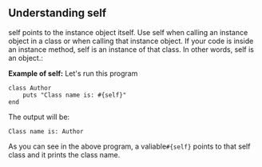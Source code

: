 ## Understanding self
self points to the instance object itself. Use self when calling an instance object in a class or when calling that instance object.
If your code is inside an instance method, self is an instance of that class. In other words, self is an object.:

**Example of self:**
Let's run this program
```
class Author
    puts "Class name is: #{self}"
end
```
The output will be:
```
Class name is: Author
```
As you can see in the above program, a valiable`#{self}` points to that self class and it prints the class name.
